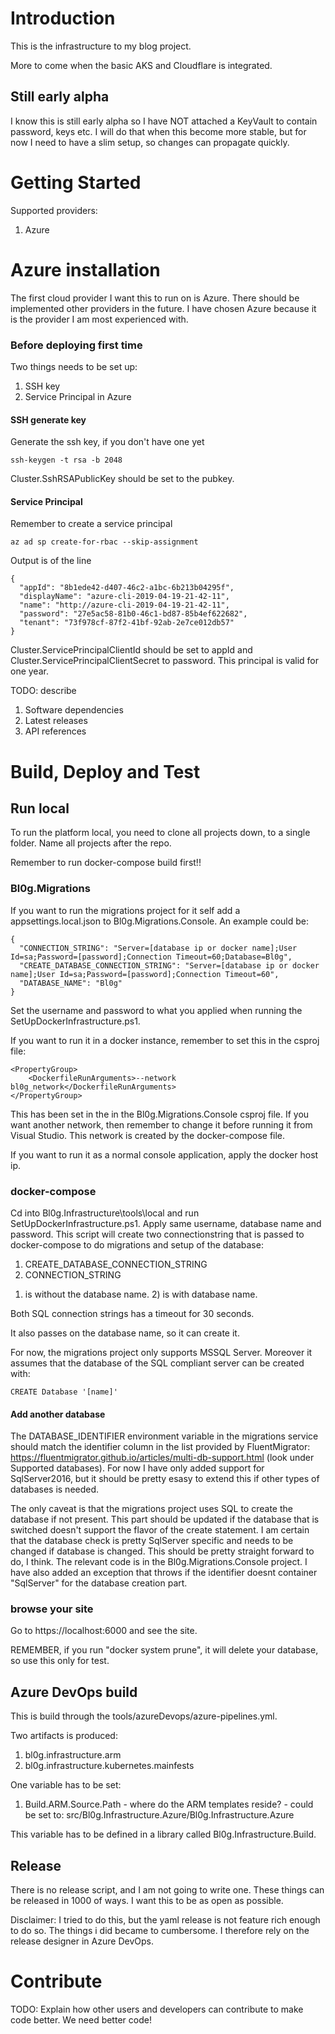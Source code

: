 # Introduction 
This is the infrastructure to my blog project.

More to come when the basic AKS and Cloudflare is integrated.

## Still early alpha
I know this is still early alpha so I have NOT attached a KeyVault to contain password, keys etc. I will do that when this become more stable, but for now I need to have a slim setup, so changes can propagate quickly.

# Getting Started

Supported providers:

1. Azure

# Azure installation
The first cloud provider I want this to run on is Azure. There should be implemented other providers in the future. I have chosen Azure because it is the provider I am most experienced with.

### Before deploying first time
Two things needs to be set up:

1. SSH key
2. Service Principal in Azure

#### SSH generate key
Generate the ssh key, if you don't have one yet

	ssh-keygen -t rsa -b 2048 

Cluster.SshRSAPublicKey should be set to the pubkey.

#### Service Principal
Remember to create a service principal

	az ad sp create-for-rbac --skip-assignment

Output is of the line

	{
	  "appId": "8b1ede42-d407-46c2-a1bc-6b213b04295f",
	  "displayName": "azure-cli-2019-04-19-21-42-11",
	  "name": "http://azure-cli-2019-04-19-21-42-11",
	  "password": "27e5ac58-81b0-46c1-bd87-85b4ef622682",
	  "tenant": "73f978cf-87f2-41bf-92ab-2e7ce012db57"
	}

Cluster.ServicePrincipalClientId should be set to appId and Cluster.ServicePrincipalClientSecret to password. This principal is valid for one year.

TODO: describe
1.	Software dependencies
2.	Latest releases
3.	API references

# Build, Deploy and Test

## Run local
To run the platform local, you need to clone all projects down, to a single folder. Name all projects after the repo.

Remember to run docker-compose build first!!

### Bl0g.Migrations
If you want to run the migrations project for it self add a appsettings.local.json to Bl0g.Migrations.Console. An example could be:

	{
	  "CONNECTION_STRING": "Server=[database ip or docker name];User Id=sa;Password=[password];Connection Timeout=60;Database=Bl0g",
	  "CREATE_DATABASE_CONNECTION_STRING": "Server=[database ip or docker name];User Id=sa;Password=[password];Connection Timeout=60",
	  "DATABASE_NAME": "Bl0g"
	}

Set the username and password to what you applied when running the SetUpDockerInfrastructure.ps1.

If you want to run it in a docker instance, remember to set this in the csproj file:

	<PropertyGroup>
   		<DockerfileRunArguments>--network bl0g_network</DockerfileRunArguments>
	</PropertyGroup>

This has been set in the in the Bl0g.Migrations.Console csproj file. If you want another network, then remember to change it before running it from Visual Studio. This network is created by the docker-compose file.

If you want to run it as a normal console application, apply the docker host ip.

### docker-compose
Cd into Bl0g.Infrastructure\tools\local and run SetUpDockerInfrastructure.ps1. Apply same username, database name and password. This script will create two connectionstring that is passed to docker-compose to do migrations and setup of the database:

1. CREATE_DATABASE_CONNECTION_STRING
2. CONNECTION_STRING

1) is without the database name. 2) is with database name.

Both SQL connection strings has a timeout for 30 seconds.

It also passes on the database name, so it can create it. 

For now, the migrations project only supports MSSQL Server. Moreover it assumes that the database of the SQL compliant server can be created with:

	CREATE Database '[name]'

#### Add another database
The DATABASE_IDENTIFIER environment variable in the migrations service should match the identifier column in the list provided by FluentMigrator: https://fluentmigrator.github.io/articles/multi-db-support.html (look under Supported databases). For now I have only added support for SqlServer2016, but it should be pretty esasy to extend this if other types of databases is needed.

The only caveat is that the migrations project uses SQL to create the database if not present. This part should be updated if the database that is switched doesn't support the flavor of the create statement. I am certain that the database check is pretty SqlServer specific and needs to be changed if database is changed. This should be pretty straight forward to do, I think. The relevant code is in the Bl0g.Migrations.Console project. I have also added an exception that throws if the identifier doesnt container "SqlServer" for the database creation part.

### browse your site
Go to https://localhost:6000 and see the site.

REMEMBER, if you run "docker system prune", it will delete your database, so use this only for test.

## Azure DevOps build
This is build through the tools/azureDevops/azure-pipelines.yml.

Two artifacts is produced:

1. bl0g.infrastructure.arm
2. bl0g.infrastructure.kubernetes.mainfests

One variable has to be set:

1. Build.ARM.Source.Path - where do the ARM templates reside? - could be set to: src/Bl0g.Infrastructure.Azure/Bl0g.Infrastructure.Azure

This variable has to be defined in a library called Bl0g.Infrastructure.Build.

## Release
There is no release script, and I am not going to write one. These things can be released in 1000 of ways. I want this to be as open as possible.

Disclaimer: I tried to do this, but the yaml release is not feature rich enough to do so. The things i did became to cumbersome. I therefore rely on the release designer in Azure DevOps. 

# Contribute
TODO: Explain how other users and developers can contribute to make code better. We need better code!